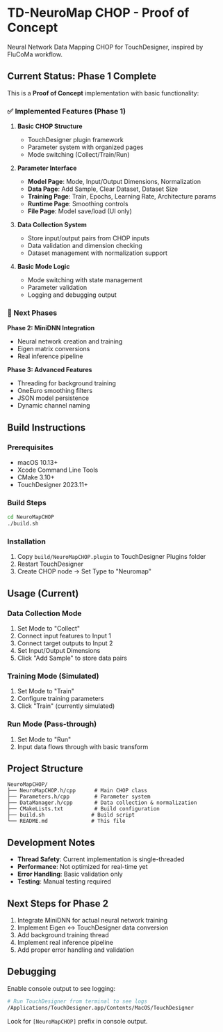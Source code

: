 # TD-NeuroMap CHOP - Proof of Concept

Neural Network Data Mapping CHOP for TouchDesigner, inspired by FluCoMa workflow.

## Current Status: Phase 1 Complete

This is a **Proof of Concept** implementation with basic functionality:

### ✅ Implemented Features (Phase 1)

1. **Basic CHOP Structure**
   - TouchDesigner plugin framework
   - Parameter system with organized pages
   - Mode switching (Collect/Train/Run)

2. **Parameter Interface**
   - **Model Page**: Mode, Input/Output Dimensions, Normalization
   - **Data Page**: Add Sample, Clear Dataset, Dataset Size
   - **Training Page**: Train, Epochs, Learning Rate, Architecture params
   - **Runtime Page**: Smoothing controls  
   - **File Page**: Model save/load (UI only)

3. **Data Collection System**
   - Store input/output pairs from CHOP inputs
   - Data validation and dimension checking
   - Dataset management with normalization support

4. **Basic Mode Logic**
   - Mode switching with state management
   - Parameter validation
   - Logging and debugging output

### 🚧 Next Phases

**Phase 2: MiniDNN Integration**
- Neural network creation and training
- Eigen matrix conversions
- Real inference pipeline

**Phase 3: Advanced Features** 
- Threading for background training
- OneEuro smoothing filters
- JSON model persistence
- Dynamic channel naming

## Build Instructions

### Prerequisites
- macOS 10.13+
- Xcode Command Line Tools
- CMake 3.10+
- TouchDesigner 2023.11+

### Build Steps

```bash
cd NeuroMapCHOP
./build.sh
```

### Installation
1. Copy `build/NeuroMapCHOP.plugin` to TouchDesigner Plugins folder
2. Restart TouchDesigner  
3. Create CHOP node → Set Type to "Neuromap"

## Usage (Current)

### Data Collection Mode
1. Set Mode to "Collect"
2. Connect input features to Input 1  
3. Connect target outputs to Input 2
4. Set Input/Output Dimensions
5. Click "Add Sample" to store data pairs

### Training Mode (Simulated)
1. Set Mode to "Train" 
2. Configure training parameters
3. Click "Train" (currently simulated)

### Run Mode (Pass-through)
1. Set Mode to "Run"
2. Input data flows through with basic transform

## Project Structure

```
NeuroMapCHOP/
├── NeuroMapCHOP.h/cpp      # Main CHOP class
├── Parameters.h/cpp        # Parameter system  
├── DataManager.h/cpp       # Data collection & normalization
├── CMakeLists.txt          # Build configuration
├── build.sh               # Build script
└── README.md              # This file
```

## Development Notes

- **Thread Safety**: Current implementation is single-threaded
- **Performance**: Not optimized for real-time yet
- **Error Handling**: Basic validation only
- **Testing**: Manual testing required

## Next Steps for Phase 2

1. Integrate MiniDNN for actual neural network training
2. Implement Eigen ↔ TouchDesigner data conversion  
3. Add background training thread
4. Implement real inference pipeline
5. Add proper error handling and validation

## Debugging

Enable console output to see logging:
```bash
# Run TouchDesigner from terminal to see logs
/Applications/TouchDesigner.app/Contents/MacOS/TouchDesigner
```

Look for `[NeuroMapCHOP]` prefix in console output.